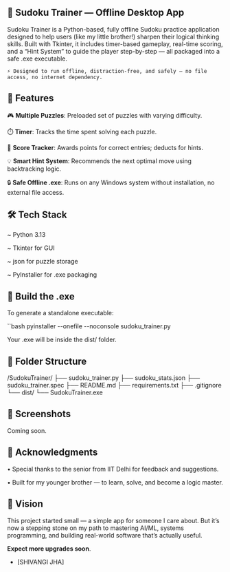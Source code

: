 ## 🧠 Sudoku Trainer — Offline Desktop App

Sudoku Trainer is a Python-based, fully offline Sudoku practice application designed to help users (like my little brother!) sharpen their logical thinking skills. Built with Tkinter, it includes timer-based gameplay, real-time scoring, and a “Hint System” to guide the player step-by-step — all packaged into a safe .exe executable.

    ⚡ Designed to run offline, distraction-free, and safely — no file access, no internet dependency.

## 🚀 Features

🎮 **Multiple Puzzles**: Preloaded set of puzzles with varying difficulty.

⏱️ **Timer**: Tracks the time spent solving each puzzle.

🧮 **Score Tracker**: Awards points for correct entries; deducts for hints.

💡 **Smart Hint System**: Recommends the next optimal move using backtracking logic.

🔒 **Safe Offline .exe**: Runs on any Windows system without installation, no external file access.



## 🛠️ Tech Stack

~ Python 3.13

~ Tkinter for GUI

~ json for puzzle storage

~ PyInstaller for .exe packaging


## 🧪 Build the .exe

To generate a standalone executable:

``bash
pyinstaller --onefile --noconsole sudoku_trainer.py

Your .exe will be inside the dist/ folder.

## 📁 Folder Structure

/SudokuTrainer/
├── sudoku_trainer.py
├── sudoku_stats.json
├── sudoku_trainer.spec
├── README.md
├── requirements.txt
├── .gitignore
└── dist/
    └── SudokuTrainer.exe


## 📸 Screenshots

 Coming soon.


## 🙌 Acknowledgments

• Special thanks to the senior from IIT Delhi for feedback and suggestions.

• Built for my younger brother — to learn, solve, and become a logic master.

## 🧠 Vision

This project started small — a simple app for someone I care about. But it’s now a stepping stone on my path to mastering AI/ML, systems programming, and building real-world software that’s actually useful.

**Expect more upgrades soon**.

- [SHIVANGI JHA]









